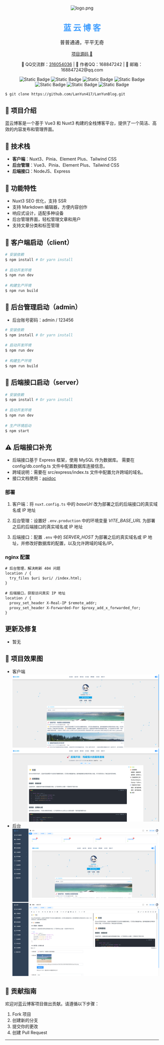 <br/>
<br/>
<br/>

<p align="center">
   <img src="./doc/logo.png" alt="logo.png" width="32" height="32" />
</p>

<h1 align="center" style="font-size: 26px; color: #409EFF;">蓝 云 博 客</h1>

<p style="font-size: 16px;" align="center">普普通通，平平无奇</p>

<p align="center"><a href="https://github.com/LanYun417/LanYunBlog.git">项目源码 🔗</a></p>

<p align="center">💝 QQ交流群：<a href="http://qm.qq.com/cgi-bin/qm/qr?_wv=1027&k=5mFNbq_kg4VW9sYIrsjubhsovn76fBMq&authKey=pSIfJpNNbUSkchH104ebtP%2BJugTD9y6%2BHkE1RV83ZWTZfhPTOIO0vR93%2BwGfDngi&noverify=0&group_code=316054036"  target="_blank">316054036</a> | 🐧 作者QQ：168847242 | 📩 邮箱：168847242@qq.com</p>

<p align="center">
   <img alt="Static Badge" src="https://img.shields.io/badge/Vue-3.4.29-%2312CC75">
   <img alt="Static Badge" src="https://img.shields.io/badge/Nuxt-3.12.4-%200DC82">
   <img alt="Static Badge" src="https://img.shields.io/badge/NodeJS-18.20.5-%230B6C09">
   <img alt="Static Badge" src="https://img.shields.io/badge/Express-4.19.2-%23259dff">
   <img alt="Static Badge" src="https://img.shields.io/badge/Sequelize-6.37.3-%235226D0">
   <img alt="Static Badge" src="https://img.shields.io/badge/MySQL-5.7.44-%23005D86">
   <img alt="Static Badge" src="https://img.shields.io/badge/Version-1.0.0-%23409EFF">
</p>

```bash
$ git clone https://github.com/LanYun417/LanYunBlog.git
```

## 📢 项目介绍

蓝云博客是一个基于 Vue3 和 Nuxt3 构建的全栈博客平台，提供了一个简洁、高效的内容发布和管理界面。

## 🎄 技术栈

- **客户端**：Nuxt3、Pinia、Element Plus、Tailwind CSS
- **后台管理**：Vue3、Pinia、Element Plus、Tailwind CSS
- **后端接口**：NodeJS、Express

## 🎁 功能特性

- Nuxt3 SEO 优化，支持 SSR
- 支持 Markdown 编辑器，方便内容创作
- 响应式设计，适配多种设备
- 后台管理界面，轻松管理文章和用户
- 支持文章分类和标签管理

## 🍇 客户端启动（client）

```bash
# 安装依赖
$ npm install # Or yarn install

# 启动开发环境
$ npm run dev

# 构建生产环境
$ npm run build
```

## 🍉 后台管理启动（admin）

- 后台账号密码：admin / 123456

```bash
# 安装依赖
$ npm install # Or yarn install

# 启动开发环境
$ npm run dev

# 构建生产环境
$ npm run build
```

## 🍎 后端接口启动（server）

```bash
# 安装依赖
$ npm install # Or yarn install

# 启动开发环境
$ npm run dev

# 生产环境启动
$ npm start
```

## ⚠️ 后端接口补充

- 后端接口基于 Express 框架，使用 MySQL 作为数据库。
  需要在 config/db.config.ts 文件中配置数据库连接信息。
- 跨域说明：需要在 src/express/index.ts 文件中配置允许跨域的域名。
- 接口文档使用：[apidoc](https://apidocjs.com/)

### 部署

1. 客户端：将 `nuxt.config.ts` 中的 <em>baseUrl</em> 改为部署之后的后端接口的真实域名或 IP 地址

2. 后台管理：设置好 `.env.production` 中的环境变量 <em>VITE_BASE_URL</em> 为部署之后的后端接口的真实域名或 IP 地址

3. 后端接口：配置 `.env` 中的 <em>SERVER_HOST</em> 为部署之后的真实域名或 IP 地址，并修改好数据库的配置，以及允许跨域的域名/IP。

### nginx 配置

```nginx
# 后台管理，解决刷新 404 问题
location / {
  try_files $uri $uri/ /index.html;
}

# 后端接口，获取访问真实 IP 地址
location / {
  proxy_set_header X-Real-IP $remote_addr;
  proxy_set_header X-Forwarded-For $proxy_add_x_forwarded_for;
}
```

## 更新及修复

- 暂无

## 🎈 项目效果图

- 客户端
  ![alt text](./doc/client1.png)
  ![alt text](./doc/client2.png)
- 后台
  ![alt text](./doc/admin1.png)
  ![alt text](./doc/admin2.png)

## 🎉 贡献指南

欢迎对蓝云博客项目做出贡献。请遵循以下步骤：

1. Fork 项目
2. 创建新的分支
3. 提交你的更改
4. 创建 Pull Request

---
